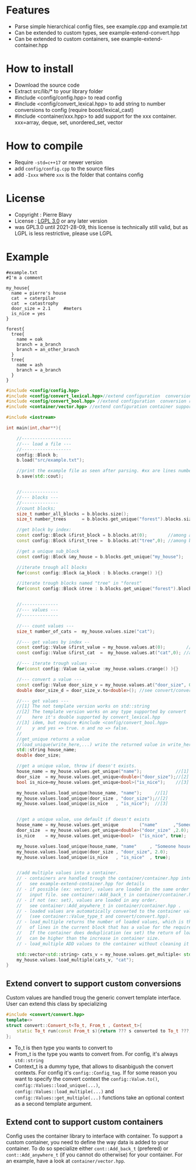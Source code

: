 # Features
* Parse simple hierarchical config files, see example.cpp and example.txt
* Can be extended to custom types, see example-extend-convert.hpp
* Can be extended to custom containers, see example-extend-container.hpp

# How to install
* Download the source code
* Extract src/lib/* to your library folder
* #include <config/config.hpp> to read config
* #include <config/convert_lexical.hpp> to add string to number conversions to config (require boost/lexical_cast)
* #include <container/xxx.hpp> to add support for the xxx container. xxx=array, deque, set, unordered_set, vector

# How to compile
* Require `-std=c++17` or newer version
* add `config/config.cpp` to the source files
* add `-Ixxx` where `xxx` is the folder that contains config

# License
* Copyright : Pierre Blavy
* License : [LGPL 3.0](https://www.gnu.org/licenses/lgpl-3.0.txt) or any later version
* was GPL3.0 until 2021-28-09, this license is technically still valid, but as LGPL is less restrictive, please use LGPL

# Example
```
#example.txt
#I'm a comment

my_house{
  name = pierre's house
  cat  = caterpilar
  cat  = catastrophy
  door_size = 2.1     #meters
  is_nice = yes
}

forest{
  tree{
    name = oak
    branch = a_branch
    branch = an_other_branch
  }
  tree{
    name = ash
    branch = a_branch
  }  
}
```


```cpp
#include <config/config.hpp>
#include <config/convert_lexical.hpp>//extend configuration  conversion rules, by using boost::lexical_cast for numeric types. NOTE : custom types conversions can be added the same way
#include <config/convert_bool.hpp> //extend configuration  conversion rules, by using yes/no or y/n conversion to true/false ; case insensitive.
#include <container/vector.hpp> //extend configuration container support for loading values into a std::vector, see container folder for a list of supported containers. see container/container.hpp for the full container interface

#include <iostream>

int main(int,char**){

	//-------------------
	//--- load a file ---
	//-------------------
	config::Block b;
	b.load("src/example.txt");

	//print the example file as seen after parsing. #xx are lines numbers from the input file
	b.save(std::cout);


	//--------------
	//--- blocks ---
	//--------------
	//count blocks;
	size_t number_all_blocks = b.blocks.size();
	size_t number_trees      = b.blocks.get_unique("forest").blocks.size("tree");

	//get block by index:
	const config::Block &first_block = b.blocks.at(0);        //among all blocks
	const config::Block &first_tree =  b.blocks.at("tree",0); //among blocks named tree

	//get a unique sub_block
	const config::Block &my_house = b.blocks.get_unique("my_house");

	//iterate trough all blocks
	for(const config::Block &a_block : b.blocks.crange() ){}

	//iterate trough blocks named "tree" in "forest"
	for(const config::Block &tree : b.blocks.get_unique("forest").blocks.crange("tree") ){}


	//--------------
	//--- values ---
	//--------------

	//--- count values ---
	size_t number_of_cats =  my_house.values.size("cat");

	//--- get values by index --
	const config::Value &first_value = my_house.values.at(0);        //among all values in my_house
	const config::Value &first_cat  =  my_house.values.at("cat",0); //among all values named cat in my_house

	//--- iterate trough values ---
	for(const config::Value &a_value :my_house.values.crange() ){}

	//--- convert a value ---
	const config::Value door_size_v = my_house.values.at("door_size", 0);
	double door_size_d = door_size_v.to<double>(); //see convert/convert.hpp

	//--- get values ---
	//[1] The not template version works on std::string
	//[2] The template version works on any type supported by convert
	//    here it's double supported by convert_lexical.hpp
	//[3] idem, but require #include <config/convert_bool.hpp>
	//    y and yes => true. n and no => false.
	//
	//get_unique returns a value
	//load_unique(write_here,...) write the returned value in write_here
	std::string house_name;
	double door_size;

	//get a unique value, throw if doesn't exists.
	house_name = my_house.values.get_unique("name");             //[1]
	door_size  = my_house.values.get_unique<double>("door_size");//[2]
	bool is_nice=my_house.values.get_unique<bool>("is_nice");    //[3]

	my_house.values.load_unique(house_name, "name");     //[1]
	my_house.values.load_unique(door_size , "door_size");//[2]
	my_house.values.load_unique(is_nice   , "is_nice");  //[3]


	//get a unique value, use default if doesn't exists
	house_name = my_house.values.get_unique        ("name"      ,"Someone house");//[1]
	door_size  = my_house.values.get_unique<double>("door_size" ,2.0);            //[2]
	is_nice    = my_house.values.get_unique<bool>  ("is_nice", true);             //[3]

	my_house.values.load_unique(house_name, "name"     , "Someone house");//[1]
	my_house.values.load_unique(door_size , "door_size", 2.0);            //[2]
	my_house.values.load_unique(is_nice   , "is_nice"  , true);           //[3]


	//add multiple values into a container.
	// - containers are handled trough the container/container.hpp interface
	//   see example-extend-container.hpp for details
    // - if possible (ex: vector), values are loaded in the same order as the
	//   input file. see container::Add_back_t in container/container.hpp
	// - if not (ex: set), values are loaded in any order.
	//   see container::Add_anywhere_t in container/container.hpp .
	// - loaded values are automatically converted to the container value type
	//   (see container::Value_type_t and convert/convert.hpp).
    // - load_multiple returns the number of loaded values, which is the number
	//   of lines in the current block that has a value for the required name.
	//   If the container does deduplication (ex set) the return of load_multiple
	//   can be higher than the increase in container size.
	// - load_multiple ADD values to the container without cleaning it first.

	std::vector<std::string> cats_v = my_house.values.get_multiple< std::vector<std::string> >("cat");
	my_house.values.load_multiple(cats_v, "cat");
}

```

## Extend convert to support custom conversions
Custom values are handled troug the generic convert template interface. User can extend this class by specializing 
```cpp
#include <convert/convert.hpp>
template<>
struct convert::Convert_t<To_t, From_t , Context_t>{
	static To_t run(const From_t s){return ??? s converted to To_t ???;}
};
```
- To_t is then type you wants to convert to
- From_t is the type you wants to convert from. For config, it's always `std::string`
- Context_t is a dummy type, that allows to disanbigush the convert contexts. For config it's `config::Config_tag`. If for some reason you want to specify the convert context the `config::Value.to()`, `config::Values::load_unique(...)`, `config::Values::load_multiple(...)` and `config::Values::get_multiple(...)` functions take an optional context as a second template argument.


## Extend cont to support custom containers
Config uses the container library to interface with container. To support a custom container, you need to define the way data is added to your container. To do so specialize either `cont::Add_back_t` (prefered) or `cont::Add_anywhere_t` (if you cannot do otherwise) for your container. For an example, have a look at `container/vector.hpp`.



